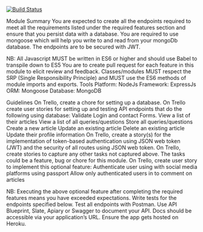 [![Build Status](https://travis-ci.com/Rukundo725/My-Personal-Website-backend.png?branch=Testing)](https://travis-ci.com/Rukundo725/My-Personal-Website-backend)

Module Summary
You are expected to create all the endpoints required to meet all the requirements listed under the required features section and ensure that you persist data with a database. You are  required to use mongoose which will  help you write to and read from your mongoDb database. The endpoints are to be secured with JWT.

NB: 
All Javascript MUST be written in ES6 or higher and should use Babel to transpile down to ES5
You are to create pull request for each feature in this module  to elicit review and feedback.
Classes/modules MUST respect the SRP (Single Responsibility Principle) and MUST use the ES6 methods of module imports and exports.
Tools
Platform: NodeJs
Framework: ExpressJs
ORM: Mongoose
Database: MongoDB


Guidelines
On Trello, create a chore for setting up a database.
On Trello  create user stories for setting up and testing API endpoints that do the following using database:
Validate Login and contact Forms.
View a list of their articles
View a list of all queries/questions
Store all queries/questions
Create a new article
Update an existing article
Delete an existing article
Update their profile information
On Trello, create a story(s) for the implementation of token-based authentication using JSON web token (JWT) and the security of all routes using JSON web token.
On Trello, create stories to capture any other tasks not captured above. The tasks could be a feature, bug or chore for this module.
On Trello, create user story to implement this optional feature: 
Authenticate user using with social media platforms using passport 
Allow only authenticated users in to comment on articles

NB: Executing the above optional feature after completing the required features means you have exceeded expectations.
Write tests for the endpoints specified below.
Test all endpoints with Postman.
Use API Blueprint, Slate, Apiary or Swagger to document your API. Docs should be accessible via your application’s URL.
Ensure the app gets hosted on Heroku.
        

